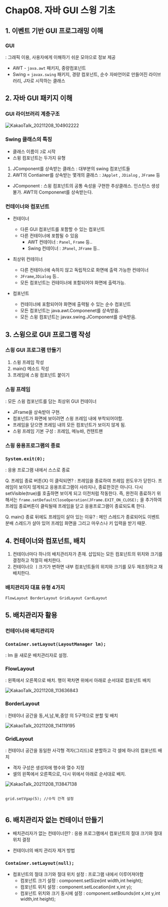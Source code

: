 # Chap08. 자바 GUI 스윙 기초


## 1. 이벤트 기반 GUI 프로그래밍 이해

### GUI
: 그래픽 이용, 사용자에게 이해하기 쉬운 모야으로 정보 제공
- AWT - `java.awt` 패키지, 중량컴포넌트
- Swing = `javax.swing` 패키지, 경량 컴포넌트, 순수 자바언어로 만들어진 라이브러리, J자로 시작하는 클래스

## 2. 자바 GUI 패키지 이해

### GUI 라이브러리 계층구조
![KakaoTalk_20211208_104902222](https://user-images.githubusercontent.com/86418674/145134060-e9f05083-13bf-4c37-857c-003b5501c154.jpg)


### Swing 클래스의 특징

- 클래스 이름이 `J`로 시작
- 스윙 컴포넌트는 두가지 유형
1. JComponent를 상속받는 클래스 : 대부분의 swing 컴포넌트들
2. AWT의 Contiainer를 상속받는 몇개의 클래스 : `JApplet` , `JDialog` , `JFrame` 등
- JComponent : 스윙 컴포넌트의 공통 속성을 구현한 추상클래스. 인스턴스 생성 불가. AWT의 Componenet를 상속받는다.


### 컨테이너와 컴포넌트

- 컨테이너 
  - 다른 GUI 컴포넌트를 포함할 수 있는 컴포넌트 
  - 다른 컨테이너에 포함될 수 있음
    - AWT 컨테이너 : `Panel`, `Frame` 등..
    - Swing 컨테이너 : `JPanel`, `JFrame` 등.. 
    
- 최상위 컨테이너
  - 다른 컨테이너에 속하지 않고 독립적으로 화면에 출력 가능한 컨테이너
  - `JFrame`,`JDialog` 등..
  - 모든 컴포넌트는 컨테이너에 포함되어야 화면에 출력가능.

- 컴포넌트
  - 컨테이너에 포함되어야 화면에 출력될 수 있는 순수 컴포넌트
  - 모든 컴포넌트는 java.awt.Componenet를 상속방음.
  - 모든 스윙 컴포넌트는 javax.swing.JComponent를 상속받음.
## 3. 스윙으로 GUI 프로그램 작성


### 스윙 GUI 프로그램 만들기

1. 스윙 프레임 작성
2. main() 메소드 작성
3. 프레임에 스윙 컴포넌트 붙이기


### 스윙 프레임
: 모든 스윙 컴포넌트를 담는 최상위 GUI 컨테이너

- JFrame을 상속받아 구현.
- 컴포넌트가 화면에 보이려면 스윙 프레임 내에 부착되어야함.
- 프레임을 닫으면 프레임 내의 모든 컴포넌트가 보이지 않게 됨.
- 스윙 프레임 기본 구성 : 프레임, 메뉴바, 컨텐트팬


### 스윙 응용프로그램의 종료

### `System.exit(0);`
: 응용 프로그램 내에서 스스로 종료

Q. 프레임 종료 버튼(X) 이 클릭되면? 
: 프레임을 종료하여 프레임 윈도우가 닫힌다. 프레임이 보이지 않게되고 응용프로그램이 사라지나, 종료한것은 아니다. 다시 setVisible(true)를 호출하면 보이게 되고 이전처럼 작동한다.
즉, 완전히 종료하기 위해서는 `frame.setDefaultCloseOperation(JFrame.EXIT_ON_CLOSE);` 을 추가하여 프레임 종료버튼이 클릭될때 프레임을 닫고 응용프로그램이 종료되도록 한다.

Q. main() 종료 뒤에도 프레임이 살아 있는 이유?
: 메인 스레드가 종료되어도 이벤트 분배 스레드가 살아 있어 프레임 화면을 그리고 마우스나 키 입력을 받기 때문.

## 4. 컨테이너와 컴포넌트, 배치

1. 컨테이너마다 하나의 배치관리자가 존재. 삽입되는 모든 컴포넌트의 위치와 크기를 결정하고 적절히 배치한다.
2. 컨테이너으 ㅣ크기가 변하면 내부 컴포넌트들의 위치와 크기를 모두 재조정하고 재배치한다.


### 배치관리자 대표 유형 4가지

`FlowLayout BorderLayout GridLayout CardLayout`

## 5. 배치관리자 활용

### 컨테이너와 배치관리자
### `Container.setLayout(LayoutManager lm);` 
: lm 을 새로운 배치관리자로 설정.


###  FlowLayout

: 왼쪽에서 오른쪽으로 배치. 행이 꽉차면 위에서 아래로 순서대로 컴포넌트 배치

![KakaoTalk_20211208_113636843](https://user-images.githubusercontent.com/86418674/145138951-ea5f54e4-d1e7-4d9a-a456-2a3c6af402b8.jpg)


### BorderLayout

:  컨테이너 공간을 동,서,남,북,중앙 의 5구역으로 분할 및 배치

![KakaoTalk_20211208_114119195](https://user-images.githubusercontent.com/86418674/145138973-59378057-a35a-469b-b56a-1553aedc29bb.jpg)


### GridLayout

: 컨테이너 공간을 동일한 사각형 격자(그리드)로 분할하고 각 셀에 하나의 컴포넌트 배치 

- 격자 구성은 생성자에 행수와 열수 지정
- 셀의 왼쪽에서 오른쪽으로, 다시 위에서 아래로 순서대로 배치.

![KakaoTalk_20211208_113847138](https://user-images.githubusercontent.com/86418674/145138963-deb2b89f-714c-4da9-ab2a-fdd07ea9860f.jpg)


```

grid.setVgap(5); //수직 간격 설정


```
## 6. 배치관리자 없는 컨테이너 만들기

- 배치관리자가 없는 컨테이너란?
: 응용 프로그램에서 컴포넌트의 절대 크기와 절대 위치 결정

- 컨테이너의 배치 관리자 제거 방법
### `Container.setLayout(null);`

- 컴포넌트의 절대 크기와 절대 위치 설정
: 프로그램 내에서 이루어져야함
  - 컴포넌트 크기 설정 : component.setSize(int width,int height);
  - 컴포넌트 위치 설정 : component.setLocation(int x,int y);
  - 컴포넌트 위치와 크기 동시에 설정 : component.setBounds(int x,int y,int width,int height);
